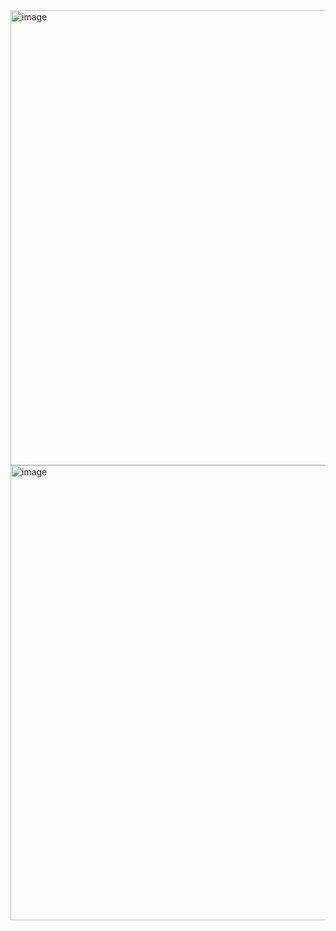 <img width="728" alt="image" src="https://user-images.githubusercontent.com/37501487/234429510-c5e53b93-9110-452a-bd17-f73be48311c0.png">

<img width="728" alt="image" src="https://user-images.githubusercontent.com/37501487/234429552-35ad1f9b-43f9-4635-9ab7-88266d3f7d01.png">
